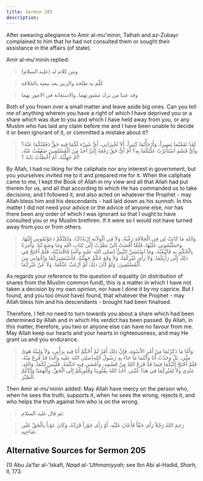 ```yaml
---
title: Sermon 205
description: 
---
```


After swearing allegiance to Amir al-mu\'minin, Talhah and az-Zubayr
complained to him that he had not consulted them or sought their
assistance in the affairs (of state).

Amir al-mu\'minin replied:

> ومن كلام له (عليه السلام)

> كلّم به طلحة والزبير بعد بيعته بالخلافة

> وقد عتبا من ترك مشورتهما، والاستعانة في الامور بهما

Both of you frown over a small matter and leave aside big ones. Can you
tell me of anything wherein you have a right of which I have deprived
you or a share which was due to you and which I have held away from you,
or any Muslim who has laid any claim before me and I have been unable to
decide it or been ignorant of it, or committed a mistake about it?

> لَقَدْ نَقَمْتُما يَسِيراً، وَأَرْجَأْتُمَا كَثِيراً، أَلاَ تُخْبِرَانِي، أَيُّ شَيْء لَكُمَا فِيهِ حَقٌّ
> دَفَعْتُكُمَا عَنْهُ؟ وأَيُّ قَسْم اسْتَأْثَرْتُ عَلَيْكُمَا بِهِ؟ أَمْ أَيُّ حَقّ رَفَعَهُ إِلَيَّ أَحَدٌ مِنَ
> الْمُسْلِمِينَ ضَعُفْتُ عَنْهُ، أَمْ جَهِلْتُهُ، أَمْ أَخْطَأْتُ بَابَهُ ؟!

By Allah, I had no liking for the caliphate nor any interest in
government, but you yourselves invited me to it and prepared me for it.
When the caliphate came to me, I kept the Book of Allah in my view and
all that Allah had put therein for us, and all that according to which
He has commanded us to take decisions; and I followed it, and also acted
on whatever the Prophet - may Allah bless him and his descendants - had
laid down as his *sunnah*. In this matter I did not need your advice or
the advice of anyone else, nor has there been any order of which I was
ignorant so that I ought to have consulted you or my Muslim brethren. If
it were so I would not have turned away from you or from others.

> وَاللهِ مَا كَانَتْ لِي فِي الْخِلاَفَةِ رَغْبَةٌ، وَلاَ فِي الْوِلاَيَةِ إِرْبَةٌ(3)، وَلكِنَّكُمْ
> دَعَوْتُمُونِي إِلَيْهَا، وَحَمَلْتُمُونِي عَلَيْهَا، فَلَمَّا أَفْضَتْ إِلَيَّ نَظَرْتُ إِلَى كِتَابِ اللهِ وَمَا
> وَضَعَ لَنَا، وَأَمَرَنَا بِالْحُكْمِ بِهِ فَاتَّبَعْتُهُ، وَمَا اسْتَسَنَّ النَّبِيُّ (صلى الله عليه
> وآله) فَاقْتَدَيْتُهُ، فَلَمْ أَحْتَجْ فِي ذلِكَ إِلَى رَأْيِكُمَا، وَلاَ رَأْيِ غَيْرِكُمَا، وَلاَ وَقَعَ
> حُكْمٌ جَهِلْتُهُ، فَأَسْتَشِيرَكُمَا وَإِخْوَانِي مِنَ الْمُسْلِمِينَ; وَلَوْ كَانَ ذلِكَ لَمْ أَرْغَبْ عَنْكُمَا،
> وَلاَ عَنْ غَيْرِكُمَا.

As regards your reference to the question of equality (in distribution
of shares from the Muslim common fund), this is a matter in which I have
not taken a decision by my own opinion, nor have I done it by my
caprice. But I found, and you too (must have) found, that whatever the
Prophet - may Allah bless him and his descendants - brought had been
finalised.

Therefore, I felt no need to turn towards you about a share which had
been determined by Allah and in which His verdict has been passed. By
Allah, in this matter, therefore, you two or anyone else can have no
favour from me. May Allah keep our hearts and your hearts in
righteousness, and may He grant us and you endurance.

> وَأَمَّا مَا ذَكَرْتُمَا مِنْ أَمْرِ الاْسْوَةِ، فَإِنَّ ذلِكَ أَمْرٌ لَمْ أَحْكُمْ أَنَا فِيهِ بِرَأْيِي، وَلاَ
> وَلِيتُهُ هَوىً مِنِّي، بَلْ وَجَدْتُ أَنَا وَأَنْتُما مَا جَاءَ بِهِ رَسُولُ اللهِ(صلى الله عليه
> وآله) قَدْ فُرِغَ مِنْهُ، فَلَمْ أَحْتَجْ إِلَيْكُمَا فِيَما قَدْ فَرَغَ اللهُ مِنْ قَسْمِهِ، وَأَمْضَى فِيهِ
> حُكْمَهُ، فَلَيْسَ لَكُمَا، وَاللهِ، عِنْدِي وَلاَ لِغَيْرِكُمَا فِي هذَا عُتْبَى. أَخَذَ اللهُ بِقُلُوبِنَا
> وَقُلُوبِكُمْ إِلَى الْحَقِّ، وَأَلْهَمَنَا وَإِيَّاكُمْ الصَّبْرَ.

Then Amir al-mu\'minin added: May Allah have mercy on the person who,
when he sees the truth, supports it, when he sees the wrong, rejects it,
and who helps the truth against him who is on the wrong.

> ثم قال عليه السلام:

> رَحِمَ اللهُ رَجُلاً رَأَى حَقّاً فَأَعَانَ عَلَيْهِ، أَوْ رَأَى جَوْراً فَرَدَّهُ، وَكَانَ عَوْناً بِالْحَقِّ
> عَلَى صَاحِبِهِ.

## Alternative Sources for Sermon 205

\(1\) Abu Ja'far al-\'Iskafi, *Naqd al-'Uthmaniyyah;* see Ibn Abi
al-Hadid, *Sharh,* II, 173.